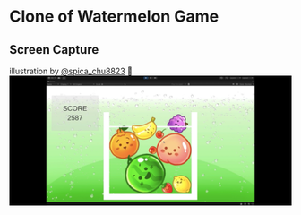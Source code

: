 # Clone of Watermelon Game

## Screen Capture

illustration by [@spica_chu8823](https://x.com/spica_chu8823) 🫶
![screen-capture](./water-melon-spicachu.PNG)
